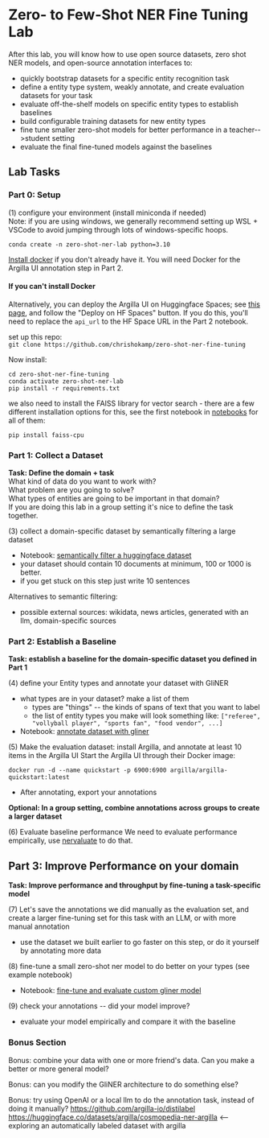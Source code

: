 # Zero- to Few-Shot NER Fine Tuning Lab

After this lab, you will know how to use open source datasets, zero shot NER models, and open-source annotation interfaces to:

- quickly bootstrap datasets for a specific entity recognition task
- define a entity type system, weakly annotate, and create evaluation datasets for your task
- evaluate off-the-shelf models on specific entity types to establish baselines
- build configurable training datasets for new entity types
- fine tune smaller zero-shot models for better performance in a teacher-->student setting
- evaluate the final fine-tuned models against the baselines

## Lab Tasks

### Part 0: Setup

(1) configure your environment (install miniconda if needed)     
Note: if you are using windows, we generally recommend setting up WSL + VSCode to avoid jumping through lots of windows-specific hoops.      
```
conda create -n zero-shot-ner-lab python=3.10
```

[Install docker](https://docs.docker.com/engine/install/) if you don't already have it. You will need Docker for the Argilla UI annotation step in Part 2. 

#### If you can't install Docker

Alternatively, you can deploy the Argilla UI on Huggingface Spaces; see [this page](https://docs.argilla.io/latest/getting_started/quickstart/), and follow the "Deploy on HF Spaces" button. If you do this, you'll need to replace the `api_url` to the HF Space URL in the Part 2 notebook.

set up this repo:       
`git clone https://github.com/chrishokamp/zero-shot-ner-fine-tuning`     

Now install:
```
cd zero-shot-ner-fine-tuning
conda activate zero-shot-ner-lab 
pip install -r requirements.txt
```

we also need to install the FAISS library for vector search - there are a few different installation options for this, see the first notebook in [notebooks](notebooks/) for all of them:
```
pip install faiss-cpu
```


### Part 1: Collect a Dataset  

**Task: Define the domain + task**       
What kind of data do you want to work with?   
What problem are you going to solve?     
What types of entities are going to be important in that domain?      
If you are doing this lab in a group setting it's nice to define the task together.

(3) collect a domain-specific dataset by semantically filtering a large dataset      
- Notebook: [semantically filter a huggingface dataset](notebooks/part-1-semantically-filter-a-huggingface-dataset.ipynb)
- your dataset should contain 10 documents at minimum, 100 or 1000 is better.
- if you get stuck on this step just write 10 sentences

Alternatives to semantic filtering:
- possible external sources: wikidata, news articles, generated with an llm, domain-specific sources


### Part 2: Establish a Baseline

**Task: establish a baseline for the domain-specific dataset you defined in Part 1**

(4) define your Entity types and annotate your dataset with GliNER 
- what types are in your dataset? make a list of them
  - types are "things" -- the kinds of spans of text that you want to label
  - the list of entity types you make will look something like: `["referee", "vollyball player", "sports fan", "food vendor", ...]`
- Notebook: [annotate dataset with gliner](notebooks/part-2-annotate-with-gliner-review-in-argilla.ipynb)

(5) Make the evaluation dataset: install Argilla, and annotate at least 10 items in the Argilla UI
Start the Argilla UI through their Docker image:
```
docker run -d --name quickstart -p 6900:6900 argilla/argilla-quickstart:latest
```
- After annotating, export your annotations

**Optional: In a group setting, combine annotations across groups to create a larger dataset**

(6) Evaluate baseline performance
We need to evaluate performance empirically, use [nervaluate](https://github.com/MantisAI/nervaluate) to do that. 

## Part 3: Improve Performance on your domain

**Task: Improve performance and throughput by fine-tuning a task-specific model**

(7) Let's save the annotations we did manually as the evaluation set, and create a larger fine-tuning set for this task with an LLM, or with more manual annotation
- use the dataset we built earlier to go faster on this step, or do it yourself by annotating more data

(8) fine-tune a small zero-shot ner model to do better on your types (see example notebook)
- Notebook: [fine-tune and evaluate custom gliner model](notebooks/part-3-finetune-gliner.ipynb)

(9) check your annotations -- did your model improve? 
- evaluate your model empirically and compare it with the baseline

### Bonus Section

Bonus: combine your data with one or more friend's data. Can you make a better or more general model?

Bonus: can you modify the GliNER architecture to do something else?

Bonus: try using OpenAI or a local llm to do the annotation task, instead of doing it manually? https://github.com/argilla-io/distilabel
https://huggingface.co/datasets/argilla/cosmopedia-ner-argilla <-- exploring an automatically labeled dataset with argilla
